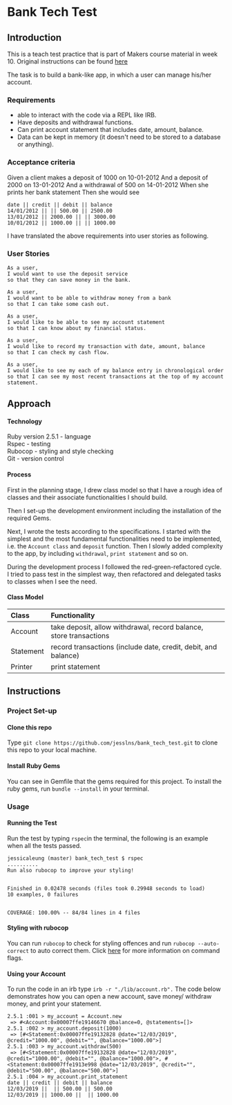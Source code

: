 # Bank Tech Test

## Introduction
This is a teach test practice that is part of Makers course material in week 10. Original instructions can be found [here](https://github.com/makersacademy/course/blob/master/individual_challenges/bank_tech_test.md)

The task is to build a bank-like app, in which a user can manage his/her account.

### Requirements
- able to interact with the code via a REPL like IRB.
- Have deposits and withdrawal functions.
- Can print account statement that includes date, amount, balance.
- Data can be kept in memory (it doesn't need to be stored to a database or anything).

### Acceptance criteria
Given a client makes a deposit of 1000 on 10-01-2012
And a deposit of 2000 on 13-01-2012
And a withdrawal of 500 on 14-01-2012
When she prints her bank statement
Then she would see
```
date || credit || debit || balance
14/01/2012 || || 500.00 || 2500.00
13/01/2012 || 2000.00 || || 3000.00
10/01/2012 || 1000.00 || || 1000.00
```

I have translated the above requirements into user stories as following.


### User Stories
```
As a user,
I would want to use the deposit service
so that they can save money in the bank.
```
```
As a user,
I would want to be able to withdraw money from a bank
so that I can take some cash out.
```
```
As a user,
I would like to be able to see my account statement
so that I can know about my financial status.
```
```
As a user,
I would like to record my transaction with date, amount, balance
so that I can check my cash flow.
```
```
As a user,
I would like to see my each of my balance entry in chronological order
so that I can see my most recent transactions at the top of my account statement.
```
## Approach

#### Technology
Ruby version 2.5.1 - language <br>
Rspec - testing <br>
Rubocop - styling and style checking <br>
Git - version control <br>

#### Process
First in the planning stage, I drew class model so that I have a rough idea of classes and their associate functionalities I should build.

Then I set-up the development environment including the installation of the required Gems.

Next, I wrote the tests according to the specifications. I started with the simplest and the most fundamental functionalities need to be implemented, i.e. the `Account class` and `deposit` function. Then I slowly added complexity to the app, by including `withdrawal`, `print statement` and so on.

During the development process I followed the red-green-refactored cycle. I tried to pass test in the simplest way, then refactored and delegated tasks to classes when I see the need.

#### Class Model

|Class|Functionality|
|:----|:----|
|Account|take deposit, allow withdrawal, record balance, store transactions|
|Statement| record transactions (include date, credit, debit, and balance)|
|Printer|print statement|

## Instructions

### Project Set-up

#### Clone this repo

Type `git clone https://github.com/jesslns/bank_tech_test.git` to clone this repo to your local machine.

#### Install Ruby Gems

You can see in Gemfile that the gems required for this project. To install the ruby gems, run `bundle --install` in your terminal.

### Usage

#### Running the Test
Run the test by typing `rspec`in the terminal, the following is an example when all the tests passed.


```
jessicaleung (master) bank_tech_test $ rspec
..........
Run also rubocop to improve your styling!


Finished in 0.02478 seconds (files took 0.29948 seconds to load)
10 examples, 0 failures


COVERAGE: 100.00% -- 84/84 lines in 4 files
```
#### Styling with rubocop

You can run `rubocop` to check for styling offences and run `rubocop --auto-correct` to auto correct them. Click [here](https://rubocop.readthedocs.io/en/latest/basic_usage/) for more information on command flags.

#### Using your Account
To run the code in an irb type `irb -r "./lib/account.rb".`
The code below demonstrates how you can open a new account, save money/ withdraw money, and print your statement.
```
2.5.1 :001 > my_account = Account.new
 => #<Account:0x00007ffe19146670 @balance=0, @statements=[]>
2.5.1 :002 > my_account.deposit(1000)
 => [#<Statement:0x00007ffe19132828 @date="12/03/2019", @credit="1000.00", @debit="", @balance="1000.00">]
2.5.1 :003 > my_account.withdraw(500)
 => [#<Statement:0x00007ffe19132828 @date="12/03/2019", @credit="1000.00", @debit="", @balance="1000.00">, #<Statement:0x00007ffe1913e998 @date="12/03/2019", @credit="", @debit="500.00", @balance="500.00">]
2.5.1 :004 > my_account.print_statement
date || credit || debit || balance
12/03/2019 ||  || 500.00 || 500.00
12/03/2019 || 1000.00 ||  || 1000.00
```
